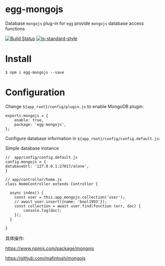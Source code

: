 # egg-mongojs

Database ` mongojs ` plug-in for ` egg ` provide ` mongojs ` database access functions

[![Build Status](https://travis-ci.org/mafintosh/mongojs.svg?branch=master)](https://travis-ci.org/mafintosh/mongojs)
[![js-standard-style](https://img.shields.io/badge/code%20style-standard-brightgreen.svg?style=flat)](https://github.com/feross/standard)

#  Install

```
$ npm i egg-mongojs --save
```

# Configuration

Change `${app_root}/config/plugin.js` to enable MongoDB plugin:


```
exports.mongojs = {
    enable: true,
    package: 'egg-mongojs',
};
```

Configure database information in `${app_root}/config/config.default.js`:


Simple database instance

```
//  app/config/config.default.js
config.mongojs = {
databaseUrl: '127.0.0.1:27017/alone',
}
```

```
// app/controller/home.js
class HomeController extends Controller {

  async index() {
    const user = this.app.mongojs.collection('user');
    // await user.insert({name: 'bool1993'});
    const collection = await user.find(function (err, doc) {
        console.log(doc);
    });
  }

}
```

具体操作:

https://www.npmjs.com/package/mongojs

https://github.com/mafintosh/mongojs
